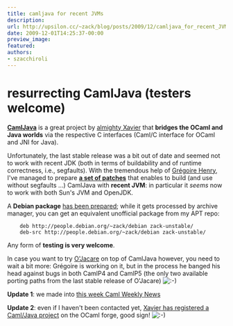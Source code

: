 ```yaml
---
title: camljava for recent JVMs
description:
url: http://upsilon.cc/~zack/blog/posts/2009/12/camljava_for_recent_JVMs/
date: 2009-12-01T14:25:37-00:00
preview_image:
featured:
authors:
- szacchiroli
---
```


<h1>resurrecting CamlJava (testers welcome)</h1>
<p><a href="http://pauillac.inria.fr/~xleroy/software.html#camljava"><strong>CamlJava</strong></a>
is a great project by <a href="http://pauillac.inria.fr/~xleroy/">almighty Xavier</a> that
<strong>bridges the OCaml and Java worlds</strong> via the
respective C interfaces (Caml/C interface for OCaml and JNI for
Java).</p>
<p>Unfortunately, the last stable release was a bit out of date and
seemed not to work with recent JDK (both in terms of buildability
and of runtime correctness, i.e., segfaults). With the tremendous
help of <a href="http://www.pps.jussieu.fr/~henry/">Gr&eacute;goire
Henry</a>, I've managed to prepare <a href="http://git.debian.org/?p=pkg-ocaml-maint/packages/camljava.git%3Ba=tree%3Bf=debian/patches">
<strong>a set of patches</strong></a> that enables to build (and
use without segfaults ...) CamlJava with <strong>recent
JVM</strong>: in particular it <em>seems</em> now to work with both
Sun's JVM and OpenJDK.</p>
<p>A <strong>Debian package</strong> <a href="http://bugs.debian.org/cgi-bin/bugreport.cgi?bug=558090">has been
prepared</a>; while it gets processed by archive manager, you can
get an equivalent unofficial package from my APT repo:</p>
<pre><code>    deb http://people.debian.org/~zack/debian zack-unstable/
    deb-src http://people.debian.org/~zack/debian zack-unstable/
</code></pre>
<p>Any form of <strong>testing is very welcome</strong>.</p>
<p>In case you want to try <a href="http://www.pps.jussieu.fr/~henry/ojacare/index.en.html">O'Jacare</a>
on top of CamlJava however, you need to wait a bit more: Gr&eacute;goire
is working on it, but in the process he banged his head against
bugs in both CamlP4 and CamlP5 (the only two available porting
paths from the last stable release of O'Jacare) <img src="http://upsilon.cc/~zack/smileys/smile.png" alt=":-)"/></p>
<p><strong>Update 1</strong>: we made into <a href="http://alan.petitepomme.net/cwn/2009.12.08.html#1">this week Caml
Weekly News</a></p>
<p><strong>Update 2</strong>: even if I haven't been contacted yet,
<a href="https://forge.ocamlcore.org/projects/camljava/">Xavier has
registered a Caml/Java project</a> on the OCaml forge, good sign!
<img src="http://upsilon.cc/~zack/smileys/smile.png" alt=":-)"/></p>


